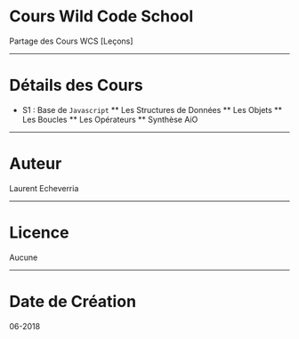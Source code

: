# Cours Wild Code School

Partage des Cours WCS [Leçons]

---

# Détails des Cours

* S1 : Base de `Javascript`
** Les Structures de Données
** Les Objets
** Les Boucles
** Les Opérateurs
** Synthèse AiO

---

# Auteur

Laurent Echeverria 

---

# Licence

Aucune

---

# Date de Création

06-2018
